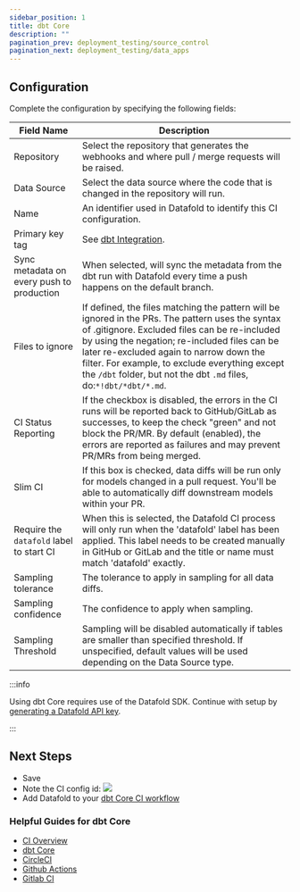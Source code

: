 ```yaml
---
sidebar_position: 1
title: dbt Core
description: ""
pagination_prev: deployment_testing/source_control
pagination_next: deployment_testing/data_apps
---
```

## Configuration
Complete the configuration by specifying the following fields:

| Field Name      | Description |
| ----------- | ----------- |
| Repository | Select the repository that generates the webhooks and where pull / merge requests will be raised. |
| Data Source | Select the data source where the code that is changed in the repository will run.|
| Name | An identifier used in Datafold to identify this CI configuration. |
| Primary key tag | See [dbt Integration](../dbt_adv_config.md). |
| Sync metadata on every push to production | When selected, will sync the metadata from the dbt run with Datafold every time a push happens on the default branch.|
| Files to ignore | If defined, the files matching the pattern will be ignored in the PRs. The pattern uses the syntax of .gitignore. Excluded files can be re-included by using the negation; re-included files can be later re-excluded again to narrow down the filter. For example, to exclude everything except the `/dbt` folder, but not the dbt `.md` files, do:`*!dbt/*dbt/*.md`. |
| CI Status Reporting | If the checkbox is disabled, the errors in the CI runs will be reported back to GitHub/GitLab as successes, to keep the check "green" and not block the PR/MR. By default (enabled), the errors are reported as failures and may prevent PR/MRs from being merged. |
| Slim CI | If this box is checked, data diffs will be run only for models changed in a pull request. You'll be able to automatically diff downstream models within your PR. |
| Require the `datafold` label to start CI | When this is selected, the Datafold CI process will only run when the 'datafold' label has been applied. This label needs to be created manually in GitHub or GitLab and the title or name must match 'datafold' exactly. |
| Sampling tolerance | The tolerance to apply in sampling for all data diffs. |
| Sampling confidence | The confidence to apply when sampling. |
| Sampling Threshold | Sampling will be disabled automatically if tables are smaller than specified threshold. If unspecified, default values will be used depending on the Data Source type. |

:::info

Using dbt Core requires use of the Datafold SDK. Continue with setup by [generating a Datafold API key](../datafold_sdk/configuration.md#generate-a-datafold-api-key).

:::

## Next Steps
- Save
- Note the CI config id:
    ![](/img/ci_config_id.png)
- Add Datafold to your [dbt Core CI workflow](/guides/ci_guides/dbt_core.md)

### Helpful Guides for dbt Core
* [CI Overview](/guides/ci_guides_overview.md)
* [dbt Core](/guides/ci_guides/dbt_core.md)
* [CircleCI](/guides/ci_guides/dbt_core/circleci.md)
* [Github Actions](/guides/ci_guides/dbt_core/github_actions.md)
* [Gitlab CI](/guides/ci_guides/dbt_core/gitlab_ci.md)